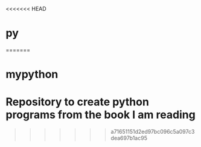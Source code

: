 <<<<<<< HEAD
# py
=======
# mypython
# Repository to create python programs from the book I am reading
>>>>>>> a71651151d2ed97bc096c5a097c3dea697b1ac95
